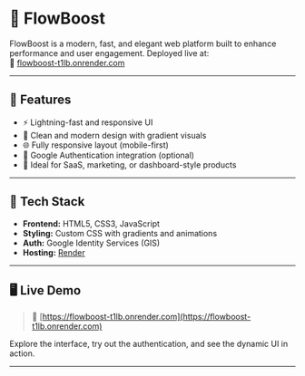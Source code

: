 # 🌊 FlowBoost

FlowBoost is a modern, fast, and elegant web platform built to enhance performance and user engagement. Deployed live at:  
🔗 [flowboost-t1lb.onrender.com](https://flowboost-t1lb.onrender.com)

---

## 🚀 Features

- ⚡️ Lightning-fast and responsive UI
- 🎨 Clean and modern design with gradient visuals
- 🌐 Fully responsive layout (mobile-first)
- 🔐 Google Authentication integration (optional)
- 🧠 Ideal for SaaS, marketing, or dashboard-style products

---

## 🔧 Tech Stack

- **Frontend:** HTML5, CSS3, JavaScript
- **Styling:** Custom CSS with gradients and animations
- **Auth:** Google Identity Services (GIS)
- **Hosting:** [Render](https://render.com)

---

## 🖥️ Live Demo

> 📍 [https://flowboost-t1lb.onrender.com](https://flowboost-t1lb.onrender.com)

Explore the interface, try out the authentication, and see the dynamic UI in action.

---

